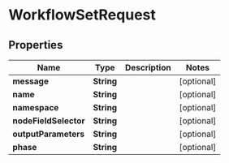 

# WorkflowSetRequest

## Properties

Name | Type | Description | Notes
------------ | ------------- | ------------- | -------------
**message** | **String** |  |  [optional]
**name** | **String** |  |  [optional]
**namespace** | **String** |  |  [optional]
**nodeFieldSelector** | **String** |  |  [optional]
**outputParameters** | **String** |  |  [optional]
**phase** | **String** |  |  [optional]



